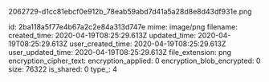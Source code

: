 2062729-d1cc81ebcf0e912b_78eab59abd7d41a5a28d8e8d43df931e.png

id: 2ba118a5f77e4b67a2c2e84a313d747e
mime: image/png
filename: 
created_time: 2020-04-19T08:25:29.613Z
updated_time: 2020-04-19T08:25:29.613Z
user_created_time: 2020-04-19T08:25:29.613Z
user_updated_time: 2020-04-19T08:25:29.613Z
file_extension: png
encryption_cipher_text: 
encryption_applied: 0
encryption_blob_encrypted: 0
size: 76322
is_shared: 0
type_: 4